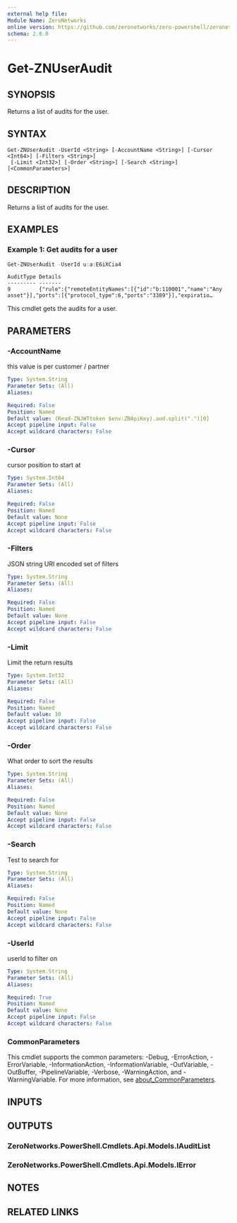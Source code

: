 ```yaml
---
external help file:
Module Name: ZeroNetworks
online version: https://github.com/zeronetworks/zero-powershell/zeronetworks/get-znuseraudit
schema: 2.0.0
---
```


# Get-ZNUserAudit

## SYNOPSIS
Returns a list of audits for the user.

## SYNTAX

```
Get-ZNUserAudit -UserId <String> [-AccountName <String>] [-Cursor <Int64>] [-Filters <String>]
 [-Limit <Int32>] [-Order <String>] [-Search <String>] [<CommonParameters>]
```

## DESCRIPTION
Returns a list of audits for the user.

## EXAMPLES

### Example 1: Get audits for a user
```powershell
Get-ZNUserAudit -UserId u:a:E6iXCia4
```

```output
AuditType Details
--------- -------                                                                                                                     
9         {"rule":{"remoteEntityNames":[{"id":"b:110001","name":"Any asset"}],"ports":[{"protocol_type":6,"ports":"3389"}],"expiratio…
```

This cmdlet gets the audits for a user.

## PARAMETERS

### -AccountName
this value is per customer / partner

```yaml
Type: System.String
Parameter Sets: (All)
Aliases:

Required: False
Position: Named
Default value: (Read-ZNJWTtoken $env:ZNApiKey).aud.split(".")[0]
Accept pipeline input: False
Accept wildcard characters: False
```

### -Cursor
cursor position to start at

```yaml
Type: System.Int64
Parameter Sets: (All)
Aliases:

Required: False
Position: Named
Default value: None
Accept pipeline input: False
Accept wildcard characters: False
```

### -Filters
JSON string URI encoded set of filters

```yaml
Type: System.String
Parameter Sets: (All)
Aliases:

Required: False
Position: Named
Default value: None
Accept pipeline input: False
Accept wildcard characters: False
```

### -Limit
Limit the return results

```yaml
Type: System.Int32
Parameter Sets: (All)
Aliases:

Required: False
Position: Named
Default value: 10
Accept pipeline input: False
Accept wildcard characters: False
```

### -Order
What order to sort the results

```yaml
Type: System.String
Parameter Sets: (All)
Aliases:

Required: False
Position: Named
Default value: None
Accept pipeline input: False
Accept wildcard characters: False
```

### -Search
Test to search for

```yaml
Type: System.String
Parameter Sets: (All)
Aliases:

Required: False
Position: Named
Default value: None
Accept pipeline input: False
Accept wildcard characters: False
```

### -UserId
userId to filter on

```yaml
Type: System.String
Parameter Sets: (All)
Aliases:

Required: True
Position: Named
Default value: None
Accept pipeline input: False
Accept wildcard characters: False
```

### CommonParameters
This cmdlet supports the common parameters: -Debug, -ErrorAction, -ErrorVariable, -InformationAction, -InformationVariable, -OutVariable, -OutBuffer, -PipelineVariable, -Verbose, -WarningAction, and -WarningVariable. For more information, see [about_CommonParameters](http://go.microsoft.com/fwlink/?LinkID=113216).

## INPUTS

## OUTPUTS

### ZeroNetworks.PowerShell.Cmdlets.Api.Models.IAuditList

### ZeroNetworks.PowerShell.Cmdlets.Api.Models.IError

## NOTES

## RELATED LINKS


